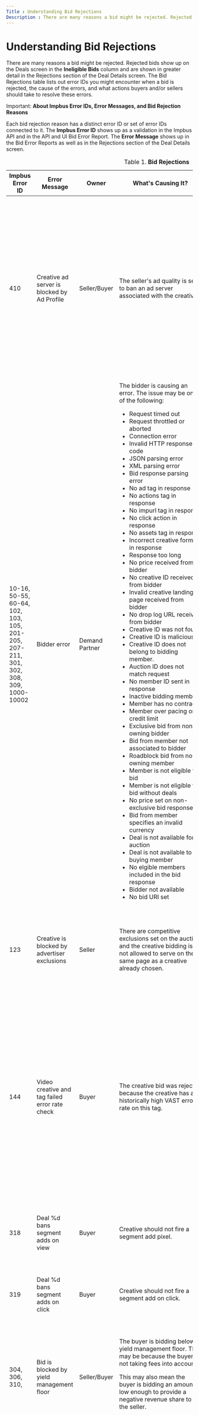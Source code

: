 ```yaml
---
Title : Understanding Bid Rejections
Description : There are many reasons a bid might be rejected. Rejected bids show up on
---
```



# Understanding Bid Rejections



There are many reasons a bid might be rejected. Rejected bids show up on
the Deals screen in the
**Ineligible Bids** column and are
shown in greater detail in the
Rejections section of the
Deal Details screen. The
Bid Rejections table lists out error
IDs you might encounter when a bid is rejected, the cause of the errors,
and what actions buyers and/or sellers should take to resolve these
errors.





Important: **About Impbus Error IDs,
Error Messages, and Bid Rejection Reasons**

Each bid rejection reason has a distinct error ID or set of error IDs
connected to it. The **Impbus Error ID** shows up as a validation in the
Impbus API and in the API and UI Bid Error Report. The **Error Message**
shows up in the Bid Error Reports as well as in the
Rejections section of the
Deal Details screen.





<table class="table">
<caption><span class="table--title-label">Table 1. <span
class="title"><strong>Bid Rejections</strong></caption>
<thead class="thead">
<tr class="header row">
<th id="ID-00000d2d__entry__1" class="entry"><strong>Impbus Error
ID</strong></th>
<th id="ID-00000d2d__entry__2" class="entry"><strong>Error
Message</strong></th>
<th id="ID-00000d2d__entry__3" class="entry"><strong>Owner</strong></th>
<th id="ID-00000d2d__entry__4" class="entry"><strong>What's Causing
It?</strong></th>
<th id="ID-00000d2d__entry__5" class="entry"><strong>Resolution for
seller</strong></th>
<th id="ID-00000d2d__entry__6" class="entry"><strong>Resolution for
buyer</strong></th>
</tr>
</thead>
<tbody class="tbody">
<tr class="odd row">
<td class="entry" headers="ID-00000d2d__entry__1">410</td>
<td class="entry" headers="ID-00000d2d__entry__2">Creative ad server is
blocked by Ad Profile</td>
<td class="entry" headers="ID-00000d2d__entry__3">Seller/Buyer</td>
<td class="entry" headers="ID-00000d2d__entry__4">The seller's ad
quality is set to ban an ad server associated with the creative.</td>
<td class="entry" headers="ID-00000d2d__entry__5">The seller should
determine if the brand ban is desired and then modify their ad quality
rules accordingly.
<p>The seller should notify the buyer that they are blocking an ad
server associated with the buyer's creative.</p></td>
<td class="entry" headers="ID-00000d2d__entry__6">The buyer should
notify the seller that the seller's ad quality rules are blocking the
buyer's creatives, due to the ad servers those creatives call.
<p>The buyer should adjust their creatives to exclude ad server calls
that the seller has blocked.</p></td>
</tr>
<tr class="even row">
<td class="entry" headers="ID-00000d2d__entry__1">10-16, 50-55, 60-64,
102, 103, 105, 201-205, 207-211, 301, 302, 308, 309, 1000-10002</td>
<td class="entry" headers="ID-00000d2d__entry__2">Bidder error</td>
<td class="entry" headers="ID-00000d2d__entry__3">Demand Partner</td>
<td class="entry" headers="ID-00000d2d__entry__4">The bidder is causing
an error. The issue may be one of the following:
<ul>
<li>Request timed out</li>
<li>Request throttled or aborted</li>
<li>Connection error</li>
<li>Invalid HTTP response code</li>
<li>JSON parsing error</li>
<li>XML parsing error</li>
<li>Bid response parsing error</li>
<li>No ad tag in response</li>
<li>No actions tag in response</li>
<li>No impurl tag in response</li>
<li>No click action in response</li>
<li>No assets tag in response</li>
<li>Incorrect creative format in response</li>
<li>Response too long</li>
<li>No price received from bidder</li>
<li>No creative ID received from bidder</li>
<li>Invalid creative landing page received from bidder</li>
<li>No drop log URL received from bidder</li>
<li>Creative ID was not found</li>
<li>Creative ID is malicious</li>
<li>Creative ID does not belong to bidding member.</li>
<li>Auction ID does not match request</li>
<li>No member ID sent in response</li>
<li>Inactive bidding member</li>
<li>Member has no contract</li>
<li>Member over pacing or credit limit</li>
<li>Exclusive bid from non-owning bidder</li>
<li>Bid from member not associated to bidder</li>
<li>Roadblock bid from non-owning member</li>
<li>Member is not eligible to bid</li>
<li>Member is not eligible to bid without deals</li>
<li>No price set on non-exclusive bid response</li>
<li>Bid from member specifies an invalid currency</li>
<li>Deal is not available for auction</li>
<li>Deal is not available to buying member</li>
<li>No elgible members included in the bid response</li>
<li>Bidder not available</li>
<li>No bid URI set</li>
</ul></td>
<td class="entry" headers="ID-00000d2d__entry__5">The seller should
contact the demand partner to notify them that they are experiencing
problems with their bidder.</td>
<td class="entry" headers="ID-00000d2d__entry__6">N/A</td>
</tr>
<tr class="odd row">
<td class="entry" headers="ID-00000d2d__entry__1">123</td>
<td class="entry" headers="ID-00000d2d__entry__2">Creative is blocked by
advertiser exclusions</td>
<td class="entry" headers="ID-00000d2d__entry__3">Seller</td>
<td class="entry" headers="ID-00000d2d__entry__4">There are competitive
exclusions set on the auction and the creative bidding is not allowed to
serve on the same page as a creative already chosen.</td>
<td class="entry" headers="ID-00000d2d__entry__5">The seller should
review their competitive exclusions policy and determine if they should
be adjusted.</td>
<td class="entry" headers="ID-00000d2d__entry__6">The buyer should
notify the seller that they are seeing significant bid rejections due to
advertiser exclusions.</td>
</tr>
<tr class="even row">
<td class="entry" headers="ID-00000d2d__entry__1">144</td>
<td class="entry" headers="ID-00000d2d__entry__2">Video creative and tag
failed error rate check</td>
<td class="entry" headers="ID-00000d2d__entry__3">Buyer</td>
<td class="entry" headers="ID-00000d2d__entry__4">The creative bid was
rejected because the creative has a historically high VAST error rate on
this tag.</td>
<td class="entry" headers="ID-00000d2d__entry__5">N/A</td>
<td class="entry" headers="ID-00000d2d__entry__6">Buyer should
investigate why creative has high occurrence of VAST errors in which the
VAST creative does not render in the specific tag environment. They can
pull VAST error report from their own systems (if available) or file a
support ticket for Xandr to pull a video error
report.</td>
</tr>
<tr class="odd row">
<td class="entry" headers="ID-00000d2d__entry__1">318</td>
<td class="entry" headers="ID-00000d2d__entry__2">Deal %d bans segment
adds on view</td>
<td class="entry" headers="ID-00000d2d__entry__3">Buyer</td>
<td class="entry" headers="ID-00000d2d__entry__4">Creative should not
fire a segment add pixel.</td>
<td class="entry" headers="ID-00000d2d__entry__5"></td>
<td class="entry" headers="ID-00000d2d__entry__6">Buyer should ensure
that the creative does not have a segment add pixel action.</td>
</tr>
<tr class="even row">
<td class="entry" headers="ID-00000d2d__entry__1">319</td>
<td class="entry" headers="ID-00000d2d__entry__2">Deal %d bans segment
adds on click</td>
<td class="entry" headers="ID-00000d2d__entry__3">Buyer</td>
<td class="entry" headers="ID-00000d2d__entry__4">Creative should not
fire a segment add on click.</td>
<td class="entry" headers="ID-00000d2d__entry__5"></td>
<td class="entry" headers="ID-00000d2d__entry__6">Buyer should ensure
that the creative does not have a segment add pixel action.</td>
</tr>
<tr class="odd row">
<td class="entry" headers="ID-00000d2d__entry__1">304, 306, 310,</td>
<td class="entry" headers="ID-00000d2d__entry__2">Bid is blocked by
yield management floor</td>
<td class="entry" headers="ID-00000d2d__entry__3">Seller/Buyer</td>
<td class="entry" headers="ID-00000d2d__entry__4">The buyer is bidding
below a yield management floor. This may be because the buyer is not
taking fees into account.
<p>This may also mean the buyer is bidding an amount low enough to
provide a negative revenue share to the seller.</p></td>
<td class="entry" headers="ID-00000d2d__entry__5">The seller should
contact the buyer and discuss their bidding strategy, and explain that
they're bidding below a deal floor.
<p>The seller may want to consider altering their yield management floor
rules.</p></td>
<td class="entry" headers="ID-00000d2d__entry__6">The buyer should make
sure that they are bidding high enough to be above all yield management
floors, net fees.</td>
</tr>
<tr class="even row">
<td class="entry" headers="ID-00000d2d__entry__1">311</td>
<td class="entry" headers="ID-00000d2d__entry__2">Creative is blocked by
deal</td>
<td class="entry" headers="ID-00000d2d__entry__3">Seller/Buyer</td>
<td class="entry" headers="ID-00000d2d__entry__4">The deal does not
allow the creative's brand.</td>
<td class="entry" headers="ID-00000d2d__entry__5">The seller should
check if the deal is set up properly. Then the seller should confirm
with buyer that their deal targeting is set up properly.</td>
<td class="entry" headers="ID-00000d2d__entry__6">The buyer should
notify the seller that the seller's deal settings are blocking their
creatives' brands.
<p>The buyer should adjust their brand settings to not serve creatives
associated with brands the seller has blocked.</p></td>
</tr>
<tr class="odd row">
<td class="entry" headers="ID-00000d2d__entry__1">408</td>
<td class="entry" headers="ID-00000d2d__entry__2">Creative brand is
blocked by Ad Profile</td>
<td class="entry" headers="ID-00000d2d__entry__3">Seller</td>
<td class="entry" headers="ID-00000d2d__entry__4">The seller's ad
quality is set to ban the brand of the creative.</td>
<td class="entry" headers="ID-00000d2d__entry__5">The seller should
determine if the brand ban is desired and then modify their ad quality
rules accordingly.</td>
<td class="entry" headers="ID-00000d2d__entry__6">The buyer should
notify the seller that the seller's ad quality rules are blocking their
creatives' brands.
<p>The buyer should adjust their brand settings to not serve creatives
associated with brands the seller has blocked.</p></td>
</tr>
<tr class="even row">
<td class="entry" headers="ID-00000d2d__entry__1">403</td>
<td class="entry" headers="ID-00000d2d__entry__2">Creative brand is
blocked by Ad Profile</td>
<td class="entry" headers="ID-00000d2d__entry__3">Seller</td>
<td class="entry" headers="ID-00000d2d__entry__4">The seller's ad
quality is set to ban the buying member.</td>
<td class="entry" headers="ID-00000d2d__entry__5">The seller should
determine if the brand ban is desired and then modify their ad quality
rules accordingly.</td>
<td class="entry" headers="ID-00000d2d__entry__6">The buyer should
notify the seller that the seller's ad quality rules are blocking the
buyer.</td>
</tr>
<tr class="odd row">
<td class="entry" headers="ID-00000d2d__entry__1">325</td>
<td class="entry" headers="ID-00000d2d__entry__2">Creative category is
blocked by deal</td>
<td class="entry" headers="ID-00000d2d__entry__3">Seller/Buyer</td>
<td class="entry" headers="ID-00000d2d__entry__4">The deal does not
allow the category of the creative.</td>
<td class="entry" headers="ID-00000d2d__entry__5">The seller should
check if the deal is set up properly. Then the seller should confirm
with buyer that their deal targeting is set up properly.</td>
<td class="entry" headers="ID-00000d2d__entry__6">The buyer should
notify the seller that the seller's deal settings are blocking their
creatives' category. The buyer and seller should investigate which
categories are being blocked.
<p>The buyer should adjust their creative settings to not serve
creatives associated with categories the seller has blocked.</p></td>
</tr>
<tr class="even row">
<td class="entry" headers="ID-00000d2d__entry__1">407, 420</td>
<td class="entry" headers="ID-00000d2d__entry__2">Creative category is
blocked by Ad Profile</td>
<td class="entry" headers="ID-00000d2d__entry__3">Seller</td>
<td class="entry" headers="ID-00000d2d__entry__4">The seller's ad
quality is set to ban the buying member. This could be either because
the category is explicitly banned, or because the category needs to be
in an allowlist.</td>
<td class="entry" headers="ID-00000d2d__entry__5">The seller should
determine if the category ban is desired and then modify their ad
quality rules accordingly.</td>
<td class="entry" headers="ID-00000d2d__entry__6">The buyer should
notify the seller that the seller's ad quality rules are blocking their
creatives' category. The buyer and seller should investigate which
categories are being blocked.
<p>The buyer should adjust their creative settings to not serve
creatives associated with categories the seller has blocked.</p></td>
</tr>
<tr class="odd row">
<td class="entry" headers="ID-00000d2d__entry__1">324</td>
<td class="entry" headers="ID-00000d2d__entry__2">Creative is blocked by
deal</td>
<td class="entry" headers="ID-00000d2d__entry__3">Buyer</td>
<td class="entry" headers="ID-00000d2d__entry__4">The specific creative
is blocked on the deal.</td>
<td class="entry" headers="ID-00000d2d__entry__5">The seller should
determine if the creative block is desired, and contact the buyer to
share their decision.</td>
<td class="entry" headers="ID-00000d2d__entry__6">The buyer should
notify the seller that the seller is blocking one or more of their
creatives on the deal. The buyer and seller should investigate which
creatives are being blocked.
<p>The buyer should adjust their line item
targeting the deal to not bid with creatives the seller has
blocked.</p></td>
</tr>
<tr class="even row">
<td class="entry" headers="ID-00000d2d__entry__1">404</td>
<td class="entry" headers="ID-00000d2d__entry__2">Creative is blocked by
Ad Profile</td>
<td class="entry" headers="ID-00000d2d__entry__3">Seller</td>
<td class="entry" headers="ID-00000d2d__entry__4">Seller's ad profile is
set to ban the creative.</td>
<td class="entry" headers="ID-00000d2d__entry__5">The seller should
determine if the creative ban is desired and then modify their ad
quality rules accordingly.</td>
<td class="entry" headers="ID-00000d2d__entry__6">The buyer should
notify the seller that the seller's ad quality rules are blocking the
buyer's creative.
<p>The buyer should target the deal with creatives that are not
blocked.</p></td>
</tr>
<tr class="odd row">
<td class="entry" headers="ID-00000d2d__entry__1">405</td>
<td class="entry" headers="ID-00000d2d__entry__2">Creative ID is blocked
by auditing</td>
<td class="entry" headers="ID-00000d2d__entry__3">Seller/Buyer</td>
<td class="entry" headers="ID-00000d2d__entry__4">The buyer is bidding
with an unaudited creative. The seller has blocked unaudited creatives
in ad quality</td>
<td class="entry" headers="ID-00000d2d__entry__5">The seller should
determine if the unaudited creative ban is desired and modify their ad
quality rules accordingly. Otherwise, the seller should contact the
buyer to ensure their creative is audited by <span
class="ph">Xandr.</td>
<td class="entry" headers="ID-00000d2d__entry__6">If serving unaudited
creatives is desired, the buyer should notify the seller that the seller
is blocking their unaudited creatives.
<p>Otherwise, the buyer should check their creative settings to ensure
that their creatives are audited by <span
class="ph">Xandr.</p></td>
</tr>
<tr class="even row">
<td class="entry" headers="ID-00000d2d__entry__1">326</td>
<td class="entry" headers="ID-00000d2d__entry__2">Creative media subtype
is blocked by deal</td>
<td class="entry" headers="ID-00000d2d__entry__3">Seller/Buyer</td>
<td class="entry" headers="ID-00000d2d__entry__4">The deal does not
allow the media subtype of the creative.</td>
<td class="entry" headers="ID-00000d2d__entry__5">The seller should
check if the deal is set up properly. Then the seller should confirm
with buyer that their deal targeting is set up properly.</td>
<td class="entry" headers="ID-00000d2d__entry__6">The buyer should
notify the seller that the seller's deal settings are blocking the media
subtypes of the buyer's creatives.
<p>The buyer should change their creatives to not include media subtypes
the seller has blocked.</p></td>
</tr>
<tr class="odd row">
<td class="entry" headers="ID-00000d2d__entry__1">104</td>
<td class="entry" headers="ID-00000d2d__entry__2">Creative is not
approved for SSL</td>
<td class="entry" headers="ID-00000d2d__entry__3">Buyer</td>
<td class="entry" headers="ID-00000d2d__entry__4">The buyer is bidding
with a non-ssl-approved creative for a secure auction.</td>
<td class="entry" headers="ID-00000d2d__entry__5">The seller should
contact the buyer and ask them to add a secure creative for use on sites
requiring SSL.</td>
<td class="entry" headers="ID-00000d2d__entry__6">The buyer should add
secure creatives to their line item targeting
the deal, for use on sites requiring SSL.</td>
</tr>
<tr class="even row">
<td class="entry" headers="ID-00000d2d__entry__1">312</td>
<td class="entry" headers="ID-00000d2d__entry__2">Creative size is
blocked by deal</td>
<td class="entry" headers="ID-00000d2d__entry__3">Seller/Buyer</td>
<td class="entry" headers="ID-00000d2d__entry__4">The deal does not
allow the size of the creative.</td>
<td class="entry" headers="ID-00000d2d__entry__5">The seller should
check if the deal is set up properly. Then the seller should confirm
with buyer that their deal targeting is set up properly.</td>
<td class="entry" headers="ID-00000d2d__entry__6">The buyer should
notify the seller that the deal is blocking their creatives due to their
size.
<p>The buyer should adjust their line item
targeting the deal to include creatives in the allowed sizes.</p></td>
</tr>
<tr class="odd row">
<td class="entry" headers="ID-00000d2d__entry__1">308, 309</td>
<td class="entry" headers="ID-00000d2d__entry__2">Deal ID is
unavailable</td>
<td class="entry" headers="ID-00000d2d__entry__3">Demand Partner</td>
<td class="entry" headers="ID-00000d2d__entry__4">There are two
possibilities here:
<p>(A) The bid in the bid response has an incorrect deal ID.</p>
<p>(B) The bid in the bid response has a buyer member not associated
with the deal.</p></td>
<td class="entry" headers="ID-00000d2d__entry__5">Depending on the
reason for this error, there are two possible resolutions:
<p>(A) The seller should notify the demand partner that their deal
targeting is having problems.</p>
<p>(B) The seller should check if the deal is set up with the
appropriate demand partner, and confirm with the demand partner that the
deal is set up properly.</p></td>
<td class="entry" headers="ID-00000d2d__entry__6">N/A</td>
</tr>
<tr class="even row">
<td class="entry" headers="ID-00000d2d__entry__1">310</td>
<td class="entry" headers="ID-00000d2d__entry__2">Bid is blocked by deal
floor</td>
<td class="entry" headers="ID-00000d2d__entry__3">Buyer</td>
<td class="entry" headers="ID-00000d2d__entry__4">The bid is below the
deal floor. This may be because the buyer is not taking fees into
account.</td>
<td class="entry" headers="ID-00000d2d__entry__5">The seller should
contact the buyer and discuss their bidding strategy, and explain that
they're bidding below the deal price.</td>
<td class="entry" headers="ID-00000d2d__entry__6">The buyer should make
sure that they are bidding high enough to be above the deal price, net
fees.</td>
</tr>
<tr class="odd row">
<td class="entry" headers="ID-00000d2d__entry__1">106-122, 124, 125,
313-317, 320, 329-333,</td>
<td class="entry" headers="ID-00000d2d__entry__2">Invalid creative</td>
<td class="entry" headers="ID-00000d2d__entry__3">Demand Partner</td>
<td class="entry" headers="ID-00000d2d__entry__4">An invalid creative
has been received from the bidder. The issue may be one of the
following:
<ul>
<li>Creative size doesn't match tag size</li>
<li>Creative not in VAST format</li>
<li>Creative doesn't include VAST media subtype for VAST tag</li>
<li>Creative has VAST media subtype for non-VAST tag</li>
<li>Flash creative returned for user that doesn't have flash</li>
<li>Creative format not allowed by site</li>
<li>Creative click action not allowed by site</li>
<li>Creative has invalid media type</li>
<li>Creative initiates pop</li>
<li>Creative has no click URL</li>
<li>Creative has no landing page URL</li>
<li>Creative is banned by bid request</li>
<li>Creative has an inactive or nonexistant CCRT</li>
<li>Creative has no content JS in template for JS tag</li>
<li>creative has no content JS or HTML in template for iframe tag</li>
<li>Creative has no content XML in template for VAST tag</li>
<li>Creative has format not allowed by seller</li>
<li>Creative does not have valid MIME type</li>
<li>Creative ID is suspicious</li>
<li>Creative has unsupported video attribute</li>
<li>Creative duration is below minimum duration, or exceeds maximum
duration</li>
<li>Creative is missing a linear element required for VAST</li>
<li>Creative is missing a video_attributes object</li>
<li>Creative has an unsupported video framework</li>
<li>Creative doesn't have a valid bitrate</li>
<li>Creative has creative_video_attribute with vast_type unrecognized by
impbus</li>
<li>Creative is missing creative_vast_inline required for VAST</li>
<li>Creative is missing creative_vast_inline_linear required for
VAST</li>
<li>Creative is missing creative_vast_inline_linear media_files required
for VAST</li>
</ul></td>
<td class="entry" headers="ID-00000d2d__entry__5">The seller should
notify the demand partner that they're having problems with their
creatives.</td>
<td class="entry" headers="ID-00000d2d__entry__6">N/A</td>
</tr>
<tr class="even row">
<td class="entry" headers="ID-00000d2d__entry__1">322</td>
<td class="entry" headers="ID-00000d2d__entry__2">Creative language is
blocked by deal</td>
<td class="entry" headers="ID-00000d2d__entry__3">Seller/Buyer</td>
<td class="entry" headers="ID-00000d2d__entry__4">The deal does not
allow the language of the creative.</td>
<td class="entry" headers="ID-00000d2d__entry__5">The seller should
check if the deal is set up properly. Then the seller should confirm
with buyer that their deal targeting is set up properly.</td>
<td class="entry" headers="ID-00000d2d__entry__6">The buyer should
notify the seller that the seller's deal settings are blocking the
creative's language.
<p>The buyer should adjust their brand settings to not serve creatives
with languages the seller has blocked.</p></td>
</tr>
<tr class="odd row">
<td class="entry" headers="ID-00000d2d__entry__1">409</td>
<td class="entry" headers="ID-00000d2d__entry__2">Creative language is
blocked by Ad Profile</td>
<td class="entry" headers="ID-00000d2d__entry__3">Seller</td>
<td class="entry" headers="ID-00000d2d__entry__4">The seller has blocked
the creative's language in ad quality.</td>
<td class="entry" headers="ID-00000d2d__entry__5">The seller should
determine if the language ban is desired and then modify their ad
quality rules accordingly.</td>
<td class="entry" headers="ID-00000d2d__entry__6">The buyer should
notify the seller that the seller's ad quality rules are blocking the
creative's language.
<p>The buyer should adjust their brand settings to not serve creatives
with languages the seller has blocked.</p></td>
</tr>
<tr class="even row">
<td class="entry" headers="ID-00000d2d__entry__1">327</td>
<td class="entry" headers="ID-00000d2d__entry__2">Payment type is
blocked by deal</td>
<td class="entry" headers="ID-00000d2d__entry__3">Seller/Buyer</td>
<td class="entry" headers="ID-00000d2d__entry__4">The deal does not
allow the payment type of the creative.</td>
<td class="entry" headers="ID-00000d2d__entry__5">The seller should
check if the deal is set up properly. Then the seller should confirm
with buyer that their deal targeting is set up properly.</td>
<td class="entry" headers="ID-00000d2d__entry__6">The buyer should
notify the seller that the seller's deal settings are blocking the
payment type of the buyer's creatives.
<p>The buyer should confirm that their creatives and deal targeting are
set up properly.</p></td>
</tr>
<tr class="odd row">
<td class="entry" headers="ID-00000d2d__entry__1">323</td>
<td class="entry" headers="ID-00000d2d__entry__2">Creative technical
attribute blocked by deal</td>
<td class="entry" headers="ID-00000d2d__entry__3">Seller/Buyer</td>
<td class="entry" headers="ID-00000d2d__entry__4">The deal does not
allow a technical attribute of the creative.</td>
<td class="entry" headers="ID-00000d2d__entry__5">The seller should
check if the deal is set up properly. Then the seller should confirm
with buyer that their deal targeting and creatives are set up
properly.</td>
<td class="entry" headers="ID-00000d2d__entry__6">The buyer should
notify the seller that the seller's deal settings are blocking some
technical attributes of the buyer's creatives.
<p>The buyer should change their creatives to not include technical
attributes the seller has blocked.</p></td>
</tr>
<tr class="even row">
<td class="entry" headers="ID-00000d2d__entry__1">406</td>
<td class="entry" headers="ID-00000d2d__entry__2">Creative technical
Attribute is blocked by Ad Profile</td>
<td class="entry" headers="ID-00000d2d__entry__3">Seller</td>
<td class="entry" headers="ID-00000d2d__entry__4">The seller has blocked
a creative's technical attribute in ad quality.</td>
<td class="entry" headers="ID-00000d2d__entry__5">The seller should
determine if the technical attribute ban is desired and then modify
their ad quality rules accordingly.</td>
<td class="entry" headers="ID-00000d2d__entry__6">The buyer should
notify the seller that the seller's ad quality rules are blocking some
technical attributes of the buyers' creatives.
<p>The buyer should change their creatives to not include technical
attributes the seller has blocked.</p></td>
</tr>
<tr class="odd row">
<td class="entry" headers="ID-00000d2d__entry__1">345</td>
<td class="entry" headers="ID-00000d2d__entry__2">Creative adserver is
banned on deal.</td>
<td class="entry" headers="ID-00000d2d__entry__3">Buyer</td>
<td class="entry" headers="ID-00000d2d__entry__4"></td>
<td class="entry" headers="ID-00000d2d__entry__5"></td>
<td class="entry" headers="ID-00000d2d__entry__6">Buyer should change
the creative, or contact the Seller for an exception.</td>
</tr>
<tr class="even row">
<td class="entry" headers="ID-00000d2d__entry__1">347</td>
<td class="entry" headers="ID-00000d2d__entry__2"><p>Bid blocked by
Yield Management Floors.</p></td>
<td class="entry" headers="ID-00000d2d__entry__3">Seller/Buyer</td>
<td class="entry" headers="ID-00000d2d__entry__4">The bid was blocked
due to the floor configured by Yield Management Floors configured in
Xandr Curate or the floor sent in the bid
request to Xandr.</td>
<td class="entry" headers="ID-00000d2d__entry__5">The seller could
consider lowering the floor to increase the number of eligible bids in
the auction.</td>
<td class="entry" headers="ID-00000d2d__entry__6">The buyer could
consider increasing their bids to increase the number of bids that are
eligible in the auction.</td>
</tr>
<tr class="odd row">
<td class="entry" headers="ID-00000d2d__entry__1"><p>417</p></td>
<td class="entry" headers="ID-00000d2d__entry__2"><p>Ad profile contains
brand or category restrictions, and dynamic brand is unknown.</p></td>
<td class="entry" headers="ID-00000d2d__entry__3">Buyer</td>
<td class="entry" headers="ID-00000d2d__entry__4">The brand or category
of the creative is unknown, and the seller’s ad quality profile includes
at least one brand or category block.</td>
<td class="entry" headers="ID-00000d2d__entry__5"><ul>
<li>Seller can remove the brand or category restrictions in their ad
quality rules to allow these creatives.</li>
<li>For the seller to fix the issue, they should remove brand/language
restrictions or contact the buyer to fix the issue.</li>
</ul></td>
<td class="entry" headers="ID-00000d2d__entry__6"><p>Buyer should ensure
to send a valid brand URL in the bid response.</p></td>
</tr>
<tr class="even row">
<td class="entry" headers="ID-00000d2d__entry__1">418</td>
<td class="entry" headers="ID-00000d2d__entry__2">Ad profile contains
language restrictions, and dynamic language is unknown.</td>
<td class="entry" headers="ID-00000d2d__entry__3">Buyer</td>
<td class="entry" headers="ID-00000d2d__entry__4">The language of the
creative is unknown, and the seller’s ad quality profile includes at
least one language block.</td>
<td class="entry" headers="ID-00000d2d__entry__5">Seller can remove the
language restrictions in their ad quality rules to allow these
creatives.</td>
<td class="entry" headers="ID-00000d2d__entry__6"><p>Buyer should ensure
to send a valid language value in their bid response.</p></td>
</tr>
</tbody>
</table>

<span class="table--title-label">Table 1.
<span class="title">**Bid Rejections**




